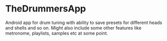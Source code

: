 # TheDrummersApp

Android app for drum tuning with ability to save presets for different heads and shells and so on. Might also include some other features like metronome, playlists, samples etc at some point.
